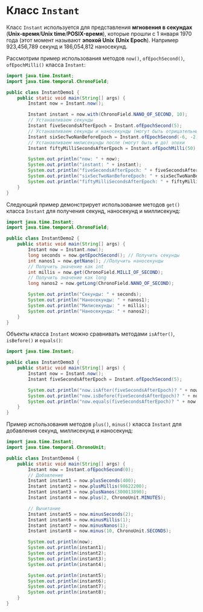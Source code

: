# Класс `Instant`
Класс `Instant` используется для представления **мгновения в секундах** (**Unix-время**/**Unix time**/**POSIX-время**), которые прошли с 1 января 1970 года (этот момент называют **эпохой Unix** **(Unix Epoch**). Например 923,456,789 секунд и 186,054,812 наносекунд.

Рассмотрим пример использования методов `now()`, `ofEpochSecond()`,` ofEpochMilli()` класса `Instant`:

```java
import java.time.Instant;
import java.time.temporal.ChronoField;

public class InstantDemo1 {
    public static void main(String[] args) {
        Instant now = Instant.now();

        Instant instant = now.with(ChronoField.NANO_OF_SECOND, 10);
        // Устанавливаем секунды
        Instant fiveSecondsAfterEpoch = Instant.ofEpochSecond(5);
        // Устанавливаем секунды и наносекунды (могут быть отрицательные)
        Instant sixSecTwoNanBeforeEpoch = Instant.ofEpochSecond(-6, -2);
        // Устанавливаем милисекунды после (могут быть и до) эпохи
        Instant fiftyMilliSecondsAfterEpoch = Instant.ofEpochMilli(50);

        System.out.println("now: " + now);
        System.out.println("instant: " + instant);
        System.out.println("fiveSecondsAfterEpoch: " + fiveSecondsAfterEpoch);
        System.out.println("sixSecTwoNanBeforeEpoch: " + sixSecTwoNanBeforeEpoch);
        System.out.println("fiftyMilliSecondsAfterEpoch: " + fiftyMilliSecondsAfterEpoch);
    }
}
```

Следующий пример демонстрирует использование методов `get()` класса `Instant` для получения секунд, наносекунд и миллисекунд:

```java
import java.time.Instant;
import java.time.temporal.ChronoField;

public class InstantDemo2 {
    public static void main(String[] args) {
        Instant now = Instant.now();
        long seconds = now.getEpochSecond(); // Получить секунды
        int nanos1 = now.getNano(); //Получить наносекунды
        // Получить значение как int
        int millis = now.get(ChronoField.MILLI_OF_SECOND);
        // Получить значение как long
        long nanos2 = now.getLong(ChronoField.NANO_OF_SECOND);

        System.out.println("Секунды: " + seconds);
        System.out.println("Наносекунды: " + nanos1);
        System.out.println("Милисекунды: " + millis);
        System.out.println("Наносекунды: " + nanos2);
    }
}
```

Объекты класса `Instant` можно сравнивать методами `isAfter()`, `isBefore()` и `equals()`:

```java
import java.time.Instant;

public class InstantDemo3 {
    public static void main(String[] args) {
        Instant now = Instant.now();
        Instant fiveSecondsAfterEpoch = Instant.ofEpochSecond(5);

        System.out.println("now.isAfter(fiveSecondsAfterEpoch)? " + now.isAfter(fiveSecondsAfterEpoch));
        System.out.println("now.isBefore(fiveSecondsAfterEpoch)? " + now.isBefore(fiveSecondsAfterEpoch));
        System.out.println("now.equals(fiveSecondsAfterEpoch)? " + now.equals(fiveSecondsAfterEpoch));
    }
}
```

Пример использования методов `plus()`, `minus()` класса `Instant` для добавления секунд, миллисекунд и наносекунд:

```java
import java.time.Instant;
import java.time.temporal.ChronoUnit;

public class InstantDemo4 {
    public static void main(String[] args) {
        Instant now = Instant.ofEpochSecond(0);
        // Добавление
        Instant instant1 = now.plusSeconds(400);
        Instant instant2 = now.plusMillis(98622200);
        Instant instant3 = now.plusNanos(300013890);
        Instant instant4 = now.plus(2, ChronoUnit.MINUTES);

        // Вычитание
        Instant instant5 = now.minusSeconds(2);
        Instant instant6 = now.minusMillis(1);
        Instant instant7 = now.minusNanos(1);
        Instant instant8 = now.minus(10, ChronoUnit.SECONDS);

        System.out.println(now);
        System.out.println(instant1);
        System.out.println(instant2);
        System.out.println(instant3);
        System.out.println(instant4);

        System.out.println(instant5);
        System.out.println(instant6);
        System.out.println(instant7);
        System.out.println(instant8);
    }
}
```